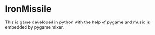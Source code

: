 # IronMissile
This is game developed in python with the help of pygame and music is embedded by pygame mixer.
